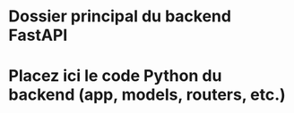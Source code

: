 # Dossier principal du backend FastAPI
# Placez ici le code Python du backend (app, models, routers, etc.)
